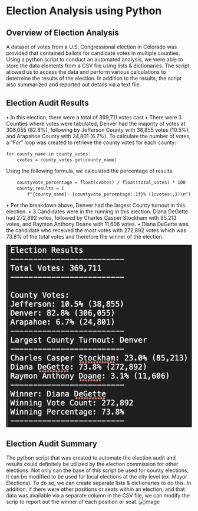 # Election Analysis using Python

## Overview of Election Analysis
A dataset of votes from a U.S. Congressional election in Colorado was provided that contained ballots for candidate votes in multiple counties. Using a python script to conduct an automated analysis, we were able to store the data elements from a CSV file using lists & dictionaries. The script allowed us to access the data and perform various calculations to determine the results of the election. In addition to the results, the script also summarized and reported out details via a text file.

## Election Audit Results
• In this election, there were a total of 369,711 votes cast
• There were 3 Counties where votes were tabulated, Denver had the majority of votes at 306,055 (82.8%), following by Jefferson County with 38,855 votes (10.5%), and Arapahoe County with 24,801 (6.7%). To calculate the number of votes, a “For” loop was created to retrieve the county votes for each county:

    for county_name in county_votes:
        cvotes = county_votes.get(county_name)

Using the following formula, we calculated the percentage of results:

        countyvote_percentage = float(cvotes) / float(total_votes) * 100
        county_results = (
            f"{county_name}: {countyvote_percentage:.1f}% ({cvotes:,})\n")


• Per the breakdown above, Denver had the largest County turnout in this election. 
• 3 Candidates were in the running in this election. Diana DeGette had 272,892 votes, followed by Charles Casper Stockham with 85,213 votes, and Raymon Anthony Doane with 11,606 votes.
• Diana DeGette was the candidate who received the most votes with 272,892 votes which was 73.8% of the total votes and therefore the winner of the election.

![Election Summary]( https://github.com/bdang303/Election_Analysis/blob/main/Resources/Election_Summary.png)


## Election Audit Summary
The python script that was created to automate the election audit and results could definitely be utilized by the election commission for other elections. Not only can the base of this script be used for county elections, it can be modified to be used for local elections at the city level (ex. Mayor Elections). To do so, we can create separate lists & dictionaries to do this. In addition, if there were other positions or seats within an election, and that data was available via a separate column in the CSV file, we can modify the scrip to report out the winner of each position or seat. 
![image](https://user-images.githubusercontent.com/93288351/149644615-f21d6de6-83eb-4ade-b67e-6e51ab200de9.png)
